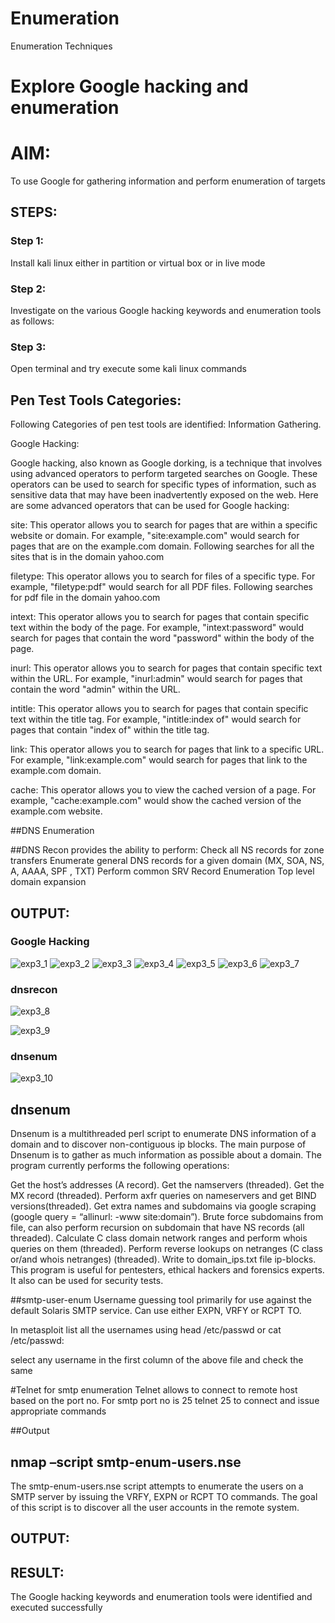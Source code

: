 # Enumeration
Enumeration Techniques

# Explore Google hacking and enumeration 

# AIM:

To use Google for gathering information and perform enumeration of targets

## STEPS:

### Step 1:

Install kali linux either in partition or virtual box or in live mode

### Step 2:

Investigate on the various Google hacking keywords and enumeration tools as follows:


### Step 3:
Open terminal and try execute some kali linux commands

## Pen Test Tools Categories:  

Following Categories of pen test tools are identified:
Information Gathering.

Google Hacking:

Google hacking, also known as Google dorking, is a technique that involves using advanced operators to perform targeted searches on Google. These operators can be used to search for specific types of information, such as sensitive data that may have been inadvertently exposed on the web. Here are some advanced operators that can be used for Google hacking:

site: This operator allows you to search for pages that are within a specific website or domain. For example, "site:example.com" would search for pages that are on the example.com domain.
Following searches for all the sites that is in the domain yahoo.com

filetype: This operator allows you to search for files of a specific type. For example, "filetype:pdf" would search for all PDF files.
Following searches for pdf file in the domain yahoo.com



intext: This operator allows you to search for pages that contain specific text within the body of the page. For example, "intext:password" would search for pages that contain the word "password" within the body of the page.


inurl: This operator allows you to search for pages that contain specific text within the URL. For example, "inurl:admin" would search for pages that contain the word "admin" within the URL.

intitle: This operator allows you to search for pages that contain specific text within the title tag. For example, "intitle:index of" would search for pages that contain "index of" within the title tag.

link: This operator allows you to search for pages that link to a specific URL. For example, "link:example.com" would search for pages that link to the example.com domain.

cache: This operator allows you to view the cached version of a page. For example, "cache:example.com" would show the cached version of the example.com website.

 
##DNS Enumeration


##DNS Recon
provides the ability to perform:
Check all NS records for zone transfers
Enumerate general DNS records for a given domain (MX, SOA, NS, A, AAAA, SPF , TXT)
Perform common SRV Record Enumeration
Top level domain expansion

## OUTPUT:
### Google Hacking
![exp3_1](https://github.com/user-attachments/assets/e0adab32-6c9f-4dc7-8aa2-7865c7faa7d2)
![exp3_2](https://github.com/user-attachments/assets/c34e89ad-8ce8-4233-ab2f-175a7e6a7fcb)
![exp3_3](https://github.com/user-attachments/assets/4e61ce75-89cd-47a9-bb5f-59a83bdfefdd)
![exp3_4](https://github.com/user-attachments/assets/f07482e4-0e2f-4703-90b2-c64919cf4a42)
![exp3_5](https://github.com/user-attachments/assets/bdc870fb-78f1-4585-8a96-5c84cab5f6af)
![exp3_6](https://github.com/user-attachments/assets/09245979-690a-49de-bffb-08b81dcea854)
![exp3_7](https://github.com/user-attachments/assets/b1784b8d-b9fe-4703-8aa2-2b3cc383376c)
### dnsrecon
![exp3_8](https://github.com/user-attachments/assets/d523e05d-1c8e-4b06-9608-8fdbf05ae42f)

![exp3_9](https://github.com/user-attachments/assets/480e51e4-bef7-4a60-8650-4c189699373c)
### dnsenum
![exp3_10](https://github.com/user-attachments/assets/6da387c4-e419-45b7-a3c8-655a54b74f43)





## dnsenum
Dnsenum is a multithreaded perl script to enumerate DNS information of a domain and to discover non-contiguous ip blocks. The main purpose of Dnsenum is to gather as much information as possible about a domain. The program currently performs the following operations:

Get the host’s addresses (A record).
Get the namservers (threaded).
Get the MX record (threaded).
Perform axfr queries on nameservers and get BIND versions(threaded).
Get extra names and subdomains via google scraping (google query = “allinurl: -www site:domain”).
Brute force subdomains from file, can also perform recursion on subdomain that have NS records (all threaded).
Calculate C class domain network ranges and perform whois queries on them (threaded).
Perform reverse lookups on netranges (C class or/and whois netranges) (threaded).
Write to domain_ips.txt file ip-blocks.
This program is useful for pentesters, ethical hackers and forensics experts. It also can be used for security tests.


##smtp-user-enum
Username guessing tool primarily for use against the default Solaris SMTP service. Can use either EXPN, VRFY or RCPT TO.


In metasploit list all the usernames using head /etc/passwd or cat /etc/passwd:

select any username in the first column of the above file and check the same


#Telnet for smtp enumeration
Telnet allows to connect to remote host based on the port no. For smtp port no is 25
telnet <host address> 25 to connect
and issue appropriate commands
  
 ##Output
  
  

## nmap –script smtp-enum-users.nse <hostname>

The smtp-enum-users.nse script attempts to enumerate the users on a SMTP server by issuing the VRFY, EXPN or RCPT TO commands. The goal of this script is to discover all the user accounts in the remote system.


## OUTPUT:


## RESULT:
The Google hacking keywords and enumeration tools were identified and executed successfully

